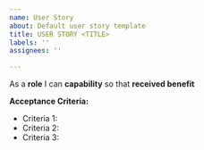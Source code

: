 ```yaml
---
name: User Story
about: Default user story template
title: USER STORY <TITLE>
labels: ''
assignees: ''

---
```


As a **role** I can **capability** so that **received benefit**

**Acceptance Criteria:**
 - Criteria 1:
 - Criteria 2:
 - Criteria 3:
